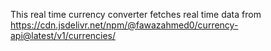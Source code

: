 This real time currency converter fetches real time data from https://cdn.jsdelivr.net/npm/@fawazahmed0/currency-api@latest/v1/currencies/ 
